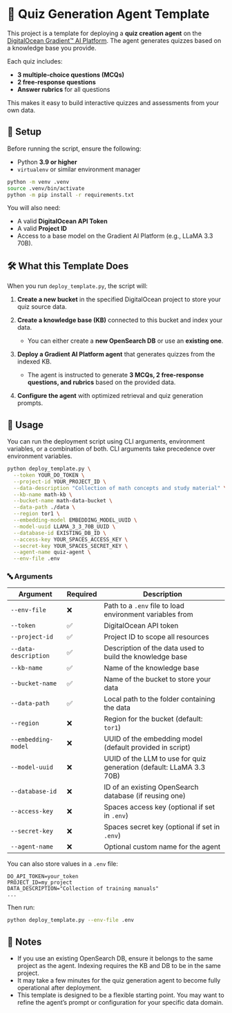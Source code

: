 # 📝 Quiz Generation Agent Template

This project is a template for deploying a **quiz creation agent** on the [DigitalOcean Gradient™ AI Platform](https://www.digitalocean.com/products/gradient). The agent generates quizzes based on a knowledge base you provide.

Each quiz includes:

* **3 multiple-choice questions (MCQs)**
* **2 free-response questions**
* **Answer rubrics** for all questions

This makes it easy to build interactive quizzes and assessments from your own data.

## 🚀 Setup

Before running the script, ensure the following:

* Python **3.9 or higher**
* `virtualenv` or similar environment manager

```bash
python -m venv .venv
source .venv/bin/activate
python -m pip install -r requirements.txt
```

You will also need:

* A valid **DigitalOcean API Token**
* A valid **Project ID**
* Access to a base model on the Gradient AI Platform (e.g., LLaMA 3.3 70B).

## 🛠️ What this Template Does

When you run `deploy_template.py`, the script will:

1. **Create a new bucket** in the specified DigitalOcean project to store your quiz source data.
2. **Create a knowledge base (KB)** connected to this bucket and index your data.

   * You can either create a **new OpenSearch DB** or use an **existing one**.
3. **Deploy a Gradient AI Platform agent** that generates quizzes from the indexed KB.

   * The agent is instructed to generate **3 MCQs, 2 free-response questions, and rubrics** based on the provided data.
4. **Configure the agent** with optimized retrieval and quiz generation prompts.



## 🧪 Usage

You can run the deployment script using CLI arguments, environment variables, or a combination of both. CLI arguments take precedence over environment variables.

```bash
python deploy_template.py \
  --token YOUR_DO_TOKEN \
  --project-id YOUR_PROJECT_ID \
  --data-description "Collection of math concepts and study material" \
  --kb-name math-kb \
  --bucket-name math-data-bucket \
  --data-path ./data \
  --region tor1 \
  --embedding-model EMBEDDING_MODEL_UUID \
  --model-uuid LLAMA_3_3_70B_UUID \
  --database-id EXISTING_DB_ID \
  --access-key YOUR_SPACES_ACCESS_KEY \
  --secret-key YOUR_SPACES_SECRET_KEY \
  --agent-name quiz-agent \
  --env-file .env
```

### 🔤 Arguments

| Argument             | Required | Description                                                         |
| -------------------- | -------- | ------------------------------------------------------------------- |
| `--env-file`         | ❌        | Path to a `.env` file to load environment variables from            |
| `--token`            | ✅        | DigitalOcean API token                                              |
| `--project-id`       | ✅        | Project ID to scope all resources                                   |
| `--data-description` | ✅        | Description of the data used to build the knowledge base            |
| `--kb-name`          | ✅        | Name of the knowledge base                                          |
| `--bucket-name`      | ✅        | Name of the bucket to store your data                               |
| `--data-path`        | ✅        | Local path to the folder containing the data                        |
| `--region`           | ❌        | Region for the bucket (default: `tor1`)                             |
| `--embedding-model`  | ❌        | UUID of the embedding model (default provided in script)            |
| `--model-uuid`       | ❌        | UUID of the LLM to use for quiz generation (default: LLaMA 3.3 70B) |
| `--database-id`      | ❌        | ID of an existing OpenSearch database (if reusing one)              |
| `--access-key`       | ❌        | Spaces access key (optional if set in `.env`)                       |
| `--secret-key`       | ❌        | Spaces secret key (optional if set in `.env`)                       |
| `--agent-name`       | ❌        | Optional custom name for the agent                                  |

You can also store values in a `.env` file:

```env
DO_API_TOKEN=your_token
PROJECT_ID=my_project
DATA_DESCRIPTION="Collection of training manuals"
...
```

Then run:

```bash
python deploy_template.py --env-file .env
```


## 📌 Notes

* If you use an existing OpenSearch DB, ensure it belongs to the same project as the agent. Indexing requires the KB and DB to be in the same project.
* It may take a few minutes for the quiz generation agent to become fully operational after deployment.
* This template is designed to be a flexible starting point. You may want to refine the agent’s prompt or configuration for your specific data domain.

